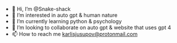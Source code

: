 - 👋 Hi, I’m @Snake-shack
- 👀 I’m interested in auto gpt & human nature
- 🌱 I’m currently learning python & psychology
- 💞️ I’m looking to collaborate on auto gpt & website that uses gpt 4
- 📫 How to reach me karlisjusupov@protonmail.com

<!---
Snake-shack/Snake-shack is a ✨ special ✨ repository because its `README.md` (this file) appears on your GitHub profile.
You can click the Preview link to take a look at your changes.
--->
